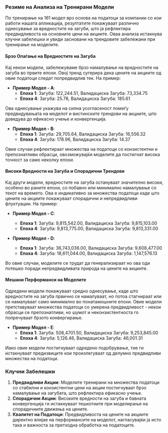### Резиме на Анализа на Тренирани Модели

По тренирање на 161 модел врз основа на податоци за компании со кои работи нашата апликација, резултатите покажуваат различно однесување за вредностите на загуби, што ја рефлектира предвидливоста на основните цени на акциите. Оваа анализа истакнува клучни забелешки и увиди засновани на трендовите забележани при тренирање на моделите.

#### Брзо Опаѓање на Вредностите на Загуба

Кај некои модели, забележуваме брзо намалување на вредностите на загуба во првите епохи. Овој тренд сугерира дека цените на акциите од овие податоци следат попредвидлив тек. На пример:

- **Пример Модел - A**:
  - **Епоха 1**: Загуба: 122,244.51, Валидациска Загуба: 73,334.75
  - **Епоха 4**: Загуба: 25.78, Валидациска Загуба: 185.61

Ова однесување укажува на силна усогласеност помеѓу предвидувањата на моделот и вистинските трендови на акциите, што доведува до ефикасно учење и конвергенција.

- **Пример Модел - B**:
  - **Епоха 1**: Загуба: 29,705.64, Валидациска Загуба: 16,556.32
  - **Епоха 4**: Загуба: 178.96, Валидациска Загуба: 14.37

Овие случаи рефлектираат множества на податоци со конзистентни и препознатливи обрасци, овозможувајќи моделите да постигнат висока точност за само неколку епохи.

#### Високи Вредности на Загуба и Спорадични Трендови

Кај други модели, вредностите на загуба остануваат значително високи, особено во раните епохи, со побавно или минимално намалување со текот на времето. Ова е индикативно за множества податоци каде што цените на акциите покажуваат спорадични и непредвидливи флуктуации. На пример:

- **Пример Модел - C**:
  
  - **Епоха 1**: Загуба: 9,815,542.00, Валидациска Загуба: 9,815,103.00
  - **Епоха 4**: Загуба: 9,813,775.00, Валидациска Загуба: 9,813,331.00

- **Пример Модел - D**:
  
  - **Епоха 1**: Загуба: 36,743,036.00, Валидациска Загуба: 9,608,477.00
  - **Епоха 4**: Загуба: 18,611,044.00, Валидациска Загуба: 1,147,576.13

Во овие случаи, моделите се трудат да генерализираат но ова оди потешко поради непредвидливата природа на цените на акциите.

#### Мешани Перформанси на Моделите

Одредени модели покажуваат средно однесување, каде што вредностите на загуба првично се намалуваат, но потоа стагнираат или се намалуваат само минимално во понатамошните епохи. Овие модели претставуваат множества податоци со умерена предвидливост - некои обрасци се препознатливи, но шумот и неконзистентноста го попречуваат брзото конвергирање.

- **Пример Модел - E**:
  - **Епоха 1**: Загуба: 508,4701.50, Валидациска Загуба: 9,253,845.00
  - **Епоха 4**: Загуба: 5,126.46, Валидациска Загуба: 46,001.31

Иако овие модели постигнуваат одредено подобрување, тие ги истакнуваат предизвиците кои произлегуваат од делумно предвидливи множества на податоци.

### Клучни Забелешки

1. **Предвидливи Акции**: Моделите тренирани на множества податоци со стабилни и конзистентни цени на акции постигнуваат брзо намалување на загубата, што рефлектира ефикасно учење.
2. **Спорадични Акции**: Високите вредности на загуба и бавната конвергенција ги истакнуваат тешкотиите при моделирање на спорадичните движења на цените.
3. **Квалитет на Податоци**: Предвидливоста на цените на акциите директно влијае на перформансите на моделот, нагласувајќи ја исто така и важноста за претходна обработка на податоците.
